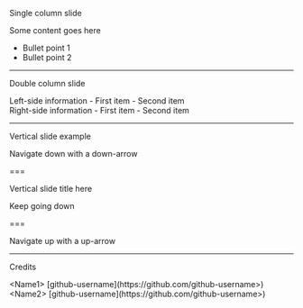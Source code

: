 <!-- SLIDE 2 -->
Single column slide
<!-- .element: id="title" -->

Some content goes here

- Bullet point 1
- Bullet point 2

---

<!-- SLIDE 3 -->
<!-- Left side content -->
Double column slide
<!-- .element: id="title" -->

<div>
Left-side information
- First item
- Second item
</div>
 <!-- .element: style="float:left; width: 47%; text-align: left;" -->

<!-- Right side content -->
<div>
Right-side information
- First item
- Second item
</div>
<!-- .element: style="float: right; width: 47%; text-align: left; -->

---

<!-- SLIDE 4 -->
Vertical slide example
<!-- .element: id="title" -->

Navigate down with a down-arrow

===

Vertical slide title here
<!-- .element: id="title" -->

Keep going down

===

Navigate up with a up-arrow

---

<!-- CREDITS -->

Credits
<!-- .element: id="title" -->

<div>
&lt;Name1&gt; [github-username](https://github.com/github-username>)
</div>
<!-- .element: style="font-family: 'Courier New', Courier, monospace;font-size: 20px" -->
        
<div>
&lt;Name2&gt; [github-username](https://github.com/github-username>)
</div>
<!-- .element: style="font-family: 'Courier New', Courier, monospace;font-size: 20px" -->